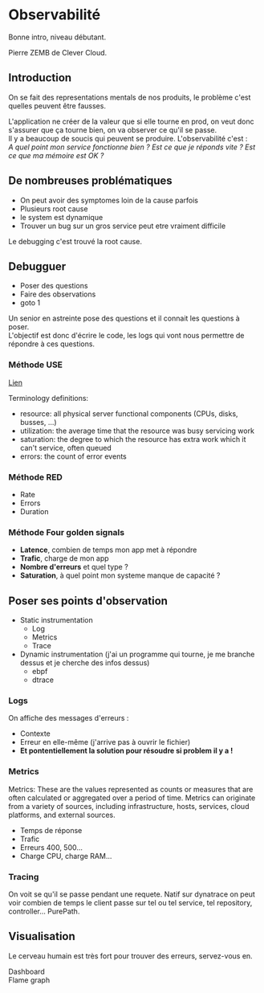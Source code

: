 # Observabilité

Bonne intro, niveau débutant.

Pierre ZEMB de Clever Cloud.  

## Introduction

On se fait des representations mentals de nos produits, le problème c'est quelles peuvent être fausses.  

L'application ne créer de la valeur que si elle tourne en prod, on veut donc s'assurer que ça tourne bien, on va observer ce qu'il se passe.  
Il y a beaucoup de soucis qui peuvent se produire. L'observabilité c'est :  
_A quel point mon service fonctionne bien ? Est ce que je réponds vite ? Est ce que ma mémoire est OK ?_  

## De nombreuses problématiques

 - On peut avoir des symptomes loin de la cause parfois
 - Plusieurs root cause
 - le system est dynamique 
 - Trouver un bug sur un gros service peut etre vraiment difficile

Le debugging c'est trouvé la root cause.

## Debugguer

 - Poser des questions
 - Faire des observations
 - goto 1

Un senior en astreinte pose des questions et il connait les questions à poser.  
L'objectif est donc d'écrire le code, les logs qui vont nous permettre de répondre à ces questions.  

### Méthode USE

[Lien](https://www.brendangregg.com/usemethod.html)

Terminology definitions:

 - resource: all physical server functional components (CPUs, disks, busses, ...)
 - utilization: the average time that the resource was busy servicing work
 - saturation: the degree to which the resource has extra work which it can't service, often queued
 - errors: the count of error events

### Méthode RED

 - Rate
 - Errors
 - Duration

### Méthode Four golden signals

 - **Latence**, combien de temps mon app met à répondre
 - **Trafic**, charge de mon app
 - **Nombre d'erreurs** et quel type ?
 - **Saturation**, à quel point mon systeme manque de capacité ?

## Poser ses points d'observation

 - Static instrumentation
   - Log
   - Metrics
   - Trace
 - Dynamic instrumentation (j'ai un programme qui tourne, je me branche dessus et je cherche des infos dessus)
   - ebpf
   - dtrace

### Logs

On affiche des messages d'erreurs : 
 - Contexte
 - Erreur en elle-même (j'arrive pas à ouvrir le fichier)
 - **Et pontentiellement la solution pour résoudre si problem il y a !**

### Metrics

Metrics: These are the values represented as counts or measures that are often calculated or aggregated over a period of time. Metrics can originate from a variety of sources, including infrastructure, hosts, services, cloud platforms, and external sources.

 - Temps de réponse
 - Trafic
 - Erreurs 400, 500...
 - Charge CPU, charge RAM...

### Tracing

On voit se qu'il se passe pendant une requete. 
Natif sur dynatrace on peut voir combien de temps le client passe sur tel ou tel service, tel repository, controller... PurePath.  

## Visualisation

Le cerveau humain est très fort pour trouver des erreurs, servez-vous en.  

Dashboard  
Flame graph  

